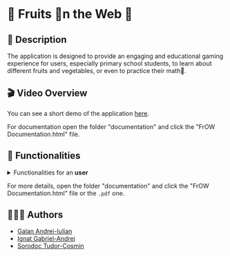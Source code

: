 # 🥥 Fruits 🍏n the Web 🍇

## 📝 Description
The application is designed to provide an engaging and educational gaming experience for users, especially primary school students, to learn about different fruits and vegetables, or even to practice their math🧮.

## 🎬 Video Overview
You can see a short demo of the application [here](https://www.youtube.com/watch?v=7NE-5_XNWe8).

For documentation open the folder "documentation" and click the "FrOW Documentation.html" file.

## 🧩 Functionalities

<details>
  <summary>Functionalities for an <b>user</b></summary>
  <ul>
    <li>An user can register to the application.</li>
    <li>An user can log in to the application.</li>
    <li>An user can log out.</li>
    <li>An user can view and edit his profile.</li>
    <li>An user can view the leaderboard, the top 10 best players.</li>
    <li>An user can play a game.</li>
    <li>An user can contact the team in case they encounter some difficulties using the app.</li>
    <li>An user can view the "About Us" section, where he can reach out to the team contributors.</li>
  </ul>
</details>

For more details, open the folder "documentation" and click the "FrOW Documentation.html" file or the ``.pdf`` one.


## 🧑🏾‍💻 Authors 
- [Galan Andrei-Iulian](https://github.com/AndreiGalan)
- [Ignat Gabriel-Andrei](https://github.com/GabiIgnat)
- [Sorodoc Tudor-Cosmin](https://github.com/sorodocosmin)
